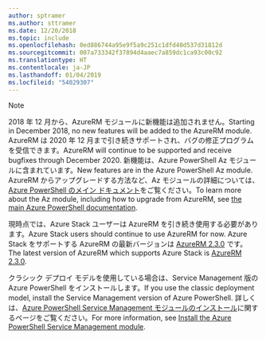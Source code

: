 ```yaml
---
author: sptramer
ms.author: sttramer
ms.date: 12/20/2018
ms.topic: include
ms.openlocfilehash: 0ed886744a95e9f5a9c251c1dfd40d537d31812d
ms.sourcegitcommit: 007a733342f37894d4aaec7a859dc1ca93c00c92
ms.translationtype: HT
ms.contentlocale: ja-JP
ms.lasthandoff: 01/04/2019
ms.locfileid: "54029307"
---
```

> [!NOTE]
> 
> <span data-ttu-id="efabe-101">2018 年 12 月から、AzureRM モジュールに新機能は追加されません。</span><span class="sxs-lookup"><span data-stu-id="efabe-101">Starting in December 2018, no new features will be added to the AzureRM module.</span></span> <span data-ttu-id="efabe-102">AzureRM は 2020 年 12 月まで引き続きサポートされ、バグの修正プログラムを受信できます。</span><span class="sxs-lookup"><span data-stu-id="efabe-102">AzureRM will continue to be supported and receive bugfixes through December 2020.</span></span> <span data-ttu-id="efabe-103">新機能は、Azure PowerShell Az モジュールに含まれています。</span><span class="sxs-lookup"><span data-stu-id="efabe-103">New features are in the Azure PowerShell Az module.</span></span> <span data-ttu-id="efabe-104">AzureRM からアップグレードする方法など、Az モジュールの詳細については、[Azure PowerShell のメイン ドキュメント](/powershell/azure)をご覧ください。</span><span class="sxs-lookup"><span data-stu-id="efabe-104">To learn more about the Az module, including how to upgrade from AzureRM, see [the main Azure PowerShell documentation](/powershell/azure).</span></span>
>
> <span data-ttu-id="efabe-105">現時点では、Azure Stack ユーザーは AzureRM を引き続き使用する必要があります。</span><span class="sxs-lookup"><span data-stu-id="efabe-105">Azure Stack users should continue to use AzureRM for now.</span></span> <span data-ttu-id="efabe-106">Azure Stack をサポートする AzureRM の最新バージョンは [AzureRM 2.3.0](/powershell/azure/azurerm?view=azurermps-2.3.0) です。</span><span class="sxs-lookup"><span data-stu-id="efabe-106">The latest version of AzureRM which supports Azure Stack is [AzureRM 2.3.0](/powershell/azure/azurerm?view=azurermps-2.3.0).</span></span>
>
> <span data-ttu-id="efabe-107">クラシック デプロイ モデルを使用している場合は、Service Management 版の Azure PowerShell をインストールします。</span><span class="sxs-lookup"><span data-stu-id="efabe-107">If you use the classic deployment model, install the Service Management version of Azure PowerShell.</span></span>
> <span data-ttu-id="efabe-108">詳しくは、[Azure PowerShell Service Management モジュールのインストール](/powershell/azure/servicemanagement/install-azure-ps)に関するページをご覧ください。</span><span class="sxs-lookup"><span data-stu-id="efabe-108">For more information, see [Install the Azure PowerShell Service Management module](/powershell/azure/servicemanagement/install-azure-ps).</span></span>
